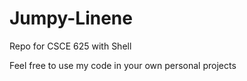 # Jumpy-Linene
Repo for CSCE 625 with Shell

Feel free to use my code in your own personal projects
